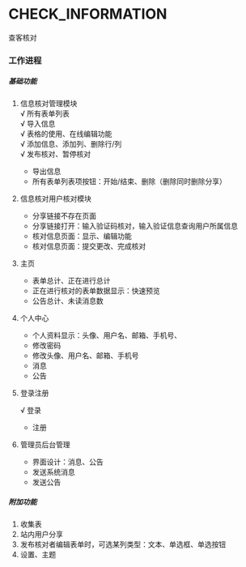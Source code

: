 # CHECK_INFORMATION
查客核对

### 工作进程
##### 基础功能
1. 信息核对管理模块<br>
   √ 所有表单列表<br>
   √ 导入信息<br>
   √ 表格的使用、在线编辑功能<br>
   √ 添加信息、添加列、删除行/列<br>
   √ 发布核对、暂停核对<br>
   * 导出信息
   * 所有表单列表项按钮：开始/结束、删除（删除同时删除分享）

2. 信息核对用户核对模块
   * 分享链接不存在页面
   * 分享链接打开：输入验证码核对，输入验证信息查询用户所属信息
   * 核对信息页面：显示、编辑功能
   * 核对信息页面：提交更改、完成核对

3. 主页
   * 表单总计、正在进行总计
   * 正在进行核对的表单数据显示：快速预览
   * 公告总计、未读消息数

4. 个人中心
   * 个人资料显示：头像、用户名、邮箱、手机号、
   * 修改密码
   * 修改头像、用户名、邮箱、手机号
   * 消息
   * 公告
    
5. 登录注册
   
   √ 登录
   * 注册

6. 管理员后台管理
   * 界面设计：消息、公告
   * 发送系统消息
   * 发送公告

##### 附加功能
1. 收集表
2. 站内用户分享
3. 发布核对者编辑表单时，可选某列类型：文本、单选框、单选按钮
4. 设置、主题
